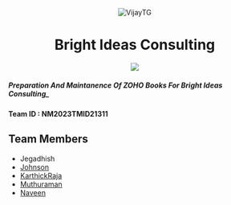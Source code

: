 <p align="center">
  <img src="https://graph.org/file/37cd67bab9bcd37f40a35.jpg" alt="VijayTG">
</p>
<h1 align="center">
  <b>Bright Ideas Consulting</b>
</h1>

<p align="center"><a href="https://drive.google.com/file/d/1or43NpGCXo_etDyT8DQL5nqB2bhw23JZ/view?usp=drivesdk"><img src="https://img.shields.io/badge/Demostration%20Video-pink"/></a></p>

##### Preparation And Maintanence Of ZOHO Books For Bright Ideas Consulting_ 


#### Team ID : NM2023TMID21311

## Team Members 

* Jegadhish
* [Johnson](https://github.com/Johnvirat)
* [KarthickRaja](https://github.com/karthickraja2404)
* [Muthuraman](https://github.com/muthuraman-04)
* [Naveen](https://github.com/Naveen-TG)
